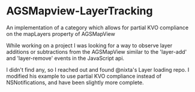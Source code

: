 # AGSMapview-LayerTracking
An implementation of a category which allows for partial KVO compliance on the mapLayers property of AGSMapView

While working on a project I was looking for a way to observe layer additions or subtractions from the AGSMapView similar to the 'layer-add' and 'layer-remove' events in the JavaScript api.

I didn't find any, so I reached out and found @nixta's Layer loading repo. I modified his example to use partial KVO compliance instead of NSNotifications, and have been slightly more complete.

